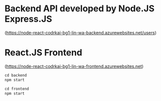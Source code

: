 # Backend API developed by Node.JS Express.JS

(https://node-react-codrkai-bg1-lin-wa-backend.azurewebsites.net/users)

# React.JS Frontend

(https://node-react-codrkai-bg1-lin-wa-frontend.azurewebsites.net)

<!-- Make sure to set up your MongoDB with the table: react_db -->
<!-- Make sure to update the /backend/.env file with your MongoDB DB_URI -->

```javascript
cd backend
npm start

cd frontend
npm start
```
